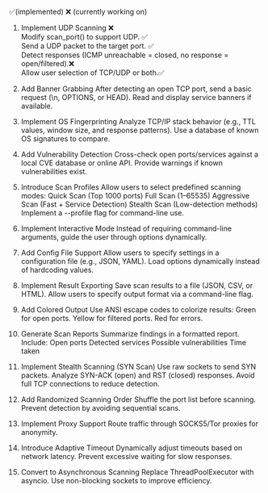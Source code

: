 ✅(implemented) ❌ (currently working on)

1. Implement UDP Scanning ❌ <br>
Modify scan_port() to support UDP. ✅ <br>
Send a UDP packet to the target port. ✅ <br>
Detect responses (ICMP unreachable = closed, no response = open/filtered).❌ <br>
Allow user selection of TCP/UDP or both.✅ <br>


2. Add Banner Grabbing 
After detecting an open TCP port, send a basic request (\n, OPTIONS, or HEAD).
Read and display service banners if available.


3. Implement OS Fingerprinting
Analyze TCP/IP stack behavior (e.g., TTL values, window size, and response patterns).
Use a database of known OS signatures to compare.


4. Add Vulnerability Detection
Cross-check open ports/services against a local CVE database or online API.
Provide warnings if known vulnerabilities exist.



5. Introduce Scan Profiles
Allow users to select predefined scanning modes:
Quick Scan (Top 1000 ports)
Full Scan (1–65535)
Aggressive Scan (Fast + Service Detection)
Stealth Scan (Low-detection methods)
Implement a --profile flag for command-line use.


6. Implement Interactive Mode
Instead of requiring command-line arguments, guide the user through options dynamically.


7. Add Config File Support
Allow users to specify settings in a configuration file (e.g., JSON, YAML).
Load options dynamically instead of hardcoding values.



8. Implement Result Exporting
Save scan results to a file (JSON, CSV, or HTML).
Allow users to specify output format via a command-line flag.


9. Add Colored Output
Use ANSI escape codes to colorize results:
Green for open ports.
Yellow for filtered ports.
Red for errors.


10. Generate Scan Reports
Summarize findings in a formatted report.
Include:
Open ports
Detected services
Possible vulnerabilities
Time taken

11. Implement Stealth Scanning (SYN Scan)
Use raw sockets to send SYN packets.
Analyze SYN-ACK (open) and RST (closed) responses.
Avoid full TCP connections to reduce detection.


12. Add Randomized Scanning Order
Shuffle the port list before scanning.
Prevent detection by avoiding sequential scans.


13. Implement Proxy Support
Route traffic through SOCKS5/Tor proxies for anonymity.


14. Introduce Adaptive Timeout
Dynamically adjust timeouts based on network latency.
Prevent excessive waiting for slow responses.


15. Convert to Asynchronous Scanning
Replace ThreadPoolExecutor with asyncio.
Use non-blocking sockets to improve efficiency.
